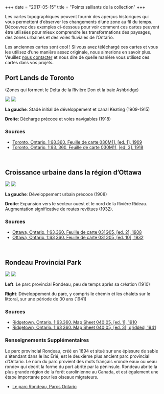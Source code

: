 +++
date = "2017-05-15"
title = "Points saillants de la collection"
+++

Les cartes topographiques peuvent fournir des aperçus historiques qui vous permettent d’observer les changements d’une zone au fil du temps. Découvrez des exemples ci-dessous pour voir comment ces cartes peuvent être utilisées pour mieux comprendre les transformations des paysages, des zones urbaines et des voies fluviales de l’Ontario.

Les anciennes cartes sont cool ! Si vous avez téléchargé ces cartes et vous les utilisez d’une manière assez originale, nous aimerions en savoir plus. Veuillez [nous contacter](../contact)  et nous dire de quelle manière vous utilisez ces cartes dans vos projets.

## Port Lands de Toronto

(Zones qui forment le Delta de la Rivière Don et la baie Ashbridge)

<div class="juxtapose">
    <img src="../../img/highlights/030M11_1909.jpg" data-label="1909" />
    <img src="../../img/highlights/030M11_1918.jpg" data-label="1918" />
</div>

<div class="row slider-description">
	<p class="col-md-6"><strong>La gauche</strong>: Stade initial de développement et canal Keating (1909-1915)</p>
	<p class="col-md-6"><strong>Droite</strong>: Décharge précoce et voies navigables (1918)</p>
</div>

### Sources

- [Toronto, Ontario. 1:63,360. Feuille de carte 030M11, [ed. 1], 1909](http://geo.scholarsportal.info/#r/details/_uri@=HTDP63360K030M11_1909TIFF&_add:true)
- [Toronto, Ontario. 1:63, 360. Feuille de carte 030M11, [ed. 3], 1918](http://geo.scholarsportal.info/#r/details/_uri@=HTDP63360K030M11_1918TIFF&_add:true)

<br>

## Croissance urbaine dans la région d’Ottawa

<div class="juxtapose">
    <img src="../../img/highlights/031G05_1908.jpg" data-label="1908" />
    <img src="../../img/highlights/031G05_1932.jpg" data-label="1932" />
</div>

<div class="row slider-description">
	<p class="col-md-6"><strong>La gauche</strong>: Développement urbain précoce (1908)</p>
	<p class="col-md-6"><strong>Droite</strong>: Expansion vers le secteur ouest et le nord de la Rivière Rideau. Augmentation significative de routes revêtues (1932).</p>
</div>

### Sources

- [Ottawa, Ontario. 1:63,360. Feuille de carte 031G05, [ed. 2], 1908](http://geo.scholarsportal.info/#r/details/_uri@=HTDP63360K031G05_1908TIFF&_add:true)
- [Ottawa, Ontario. 1:63,360. Feuille de carte 031G05, [ed. 10], 1932](http://geo.scholarsportal.info/#r/details/_uri@=HTDP63360K031G05_1932TIFF&_add:true)

<br>

## Rondeau Provincial Park

<div class="juxtapose">
	<img src="../../img/highlights/HTDP63360K040I05_1910TIFF.jpg" data-label="1910" />
    <img src="../../img/highlights/HTDP63360K040I05_1941_MBTIFF.jpg" data-label="1941" />
</div>

<div class="row slider-description">
	<p class="col-md-6"><strong>Left</strong>: Le parc provincial Rondeau, peu de temps après sa création (1910)</p>
	<p class="col-md-6"><strong>Right</strong>: Développement du parc, y compris le chemin et les chalets sur le littoral, sur une période de 30 ans (1941)</p>
</div>

### Sources

- [Ridgetown, Ontario. 1:63,360. Map Sheet 040I05, [ed. 1], 1910](http://geo.scholarsportal.info/#r/details/_uri@=HTDP63360K040I05_1910TIFF&_add:true)
- [Ridgetown, Ontario. 1:63,360. Map Sheet 040I05, [ed. 3], gridded, 1941](http://geo.scholarsportal.info/#r/details/_uri@=HTDP63360K040I05_1941_MBTIFF&_add:true)

### Renseignements Supplémentaires
Le parc provincial Rondeau, créé en 1894 et situé sur une épissure de sable s'étendant dans le lac Érié, est le deuxième plus ancient parc provincial d’Ontario. Le nom du parc provient des mots français «ronde eau» ou «eau ronde» qui décrit la forme du port abrité par la péninsule. Rondeau abrite la plus grande région de la forêt carolinienne au Canada, et est également une étape importante pour les oiseaux migrateurs. 

- [Le parc Rondeau, Parcs Ontario](https://www.ontarioparks.com/park/rondeau)

<script src="../../js/juxtapose.js"></script>
